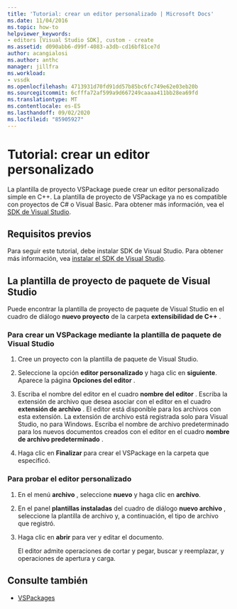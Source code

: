 ```yaml
---
title: 'Tutorial: crear un editor personalizado | Microsoft Docs'
ms.date: 11/04/2016
ms.topic: how-to
helpviewer_keywords:
- editors [Visual Studio SDK], custom - create
ms.assetid: d090abb6-d99f-4083-a3db-cd16bf81ce7d
author: acangialosi
ms.author: anthc
manager: jillfra
ms.workload:
- vssdk
ms.openlocfilehash: 4713931d70fd91dd57b85bc6fc749e62e03eb20b
ms.sourcegitcommit: 6cfffa72af599a9d667249caaaa411bb28ea69fd
ms.translationtype: MT
ms.contentlocale: es-ES
ms.lasthandoff: 09/02/2020
ms.locfileid: "85905927"
---
```

# <a name="walkthrough-create-a-custom-editor"></a>Tutorial: crear un editor personalizado
La plantilla de proyecto VSPackage puede crear un editor personalizado simple en C++. La plantilla de proyecto de VSPackage ya no es compatible con proyectos de C# o Visual Basic. Para obtener más información, vea el [SDK de Visual Studio](../extensibility/visual-studio-sdk.md).

## <a name="prerequisites"></a>Requisitos previos
 Para seguir este tutorial, debe instalar SDK de Visual Studio. Para obtener más información, vea [instalar el SDK de Visual Studio](../extensibility/installing-the-visual-studio-sdk.md).

## <a name="the-visual-studio-package-project-template"></a>La plantilla de proyecto de paquete de Visual Studio
 Puede encontrar la plantilla de proyecto de paquete de Visual Studio en el cuadro de diálogo **nuevo proyecto** de la carpeta **extensibilidad de C++** .

### <a name="to-create-a-vspackage-using-the-visual-studio-package-template"></a>Para crear un VSPackage mediante la plantilla de paquete de Visual Studio

1. Cree un proyecto con la plantilla de paquete de Visual Studio.

2. Seleccione la opción **editor personalizado** y haga clic en **siguiente**. Aparece la página **Opciones del editor** .

3. Escriba el nombre del editor en el cuadro **nombre del editor** . Escriba la extensión de archivo que desea asociar con el editor en el cuadro **extensión de archivo** . El editor está disponible para los archivos con esta extensión. La extensión de archivo está registrada solo para Visual Studio, no para Windows. Escriba el nombre de archivo predeterminado para los nuevos documentos creados con el editor en el cuadro **nombre de archivo predeterminado** .

4. Haga clic en **Finalizar** para crear el VSPackage en la carpeta que especificó.

### <a name="to-test-your-custom-editor"></a>Para probar el editor personalizado

1. En el menú **archivo** , seleccione **nuevo** y haga clic en **archivo**.

2. En el panel **plantillas instaladas** del cuadro de diálogo **nuevo archivo** , seleccione la plantilla de archivo y, a continuación, el tipo de archivo que registró.

3. Haga clic en **abrir** para ver y editar el documento.

     El editor admite operaciones de cortar y pegar, buscar y reemplazar, y operaciones de apertura y carga.

## <a name="see-also"></a>Consulte también
- [VSPackages](../extensibility/internals/vspackages.md)
